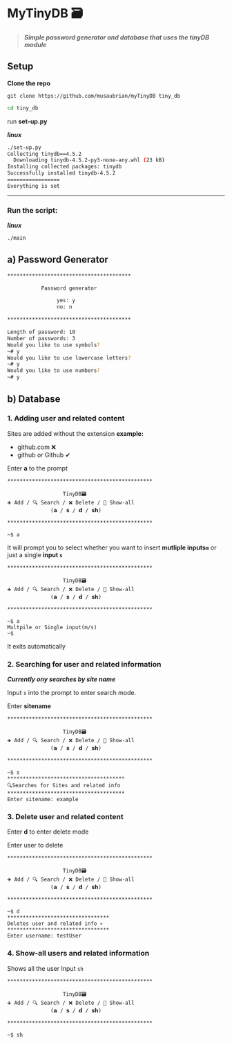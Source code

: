 # MyTinyDB 🗃️

> ***Simple password generator and database that uses the **tinyDB** module***

## Setup

**Clone the repo**
```
git clone https://github.com/musaubrian/myTinyDB tiny_db
```
```sh
cd tiny_db
```
run **set-up.py**

***linux***
```sh
./set-up.py
Collecting tinydb==4.5.2
  Downloading tinydb-4.5.2-py3-none-any.whl (23 kB)
Installing collected packages: tinydb
Successfully installed tinydb-4.5.2
=================
Everything is set
```

------------------
### Run the script:

***linux***
```sh
./main
```

## a) Password Generator
```sh
****************************************

           Password generator

                yes: y
                no: n

****************************************

Length of password: 10
Number of passwords: 3
Would you like to use symbols?
~# y
Would you like to use lowercase letters?
~# y
Would you like to use numbers?
~# y

```


## b) Database

### 1. Adding user and related content
Sites are added without the extension
**example:**
- github.com ❌
- github or Github ✔
    
Enter **a** to the prompt
``` 
***********************************************

                  TinyDB🗃️
➕ Add / 🔍 Search / ❌ Delete / 👀 Show-all
              (𝗮 / 𝘀 / 𝗱 / 𝘀𝗵)

***********************************************

~$ a
```


It will prompt you to select whether you want to insert **mutliple inputs`m`** or just a single **input `s`**
``` 
***********************************************

                  TinyDB🗃️
➕ Add / 🔍 Search / ❌ Delete / 👀 Show-all
              (𝗮 / 𝘀 / 𝗱 / 𝘀𝗵)

***********************************************

~$ a
Multpile or Single input(m/s)
~$
```

It exits automatically

### 2. Searching for user and related information

***Currently ony searches by site name***

Input `s` into the prompt to enter search mode.


Enter **sitename**
``` 
***********************************************

                  TinyDB🗃️
➕ Add / 🔍 Search / ❌ Delete / 👀 Show-all
              (𝗮 / 𝘀 / 𝗱 / 𝘀𝗵)

***********************************************

~$ s
**************************************
🔍Searches for Sites and related info
**************************************
Enter sitename: example

```

### 3. Delete user and related content

Enter **d** to enter delete mode

Enter user to delete 

``` 
***********************************************

                  TinyDB🗃️
➕ Add / 🔍 Search / ❌ Delete / 👀 Show-all
              (𝗮 / 𝘀 / 𝗱 / 𝘀𝗵)

***********************************************

~$ d
*********************************
Deletes user and related info 💀
*********************************
Enter username: testUser
```

### 4. Show-all users and related information
Shows all the user
Input `sh`
``` 
***********************************************

                  TinyDB🗃️
➕ Add / 🔍 Search / ❌ Delete / 👀 Show-all
              (𝗮 / 𝘀 / 𝗱 / 𝘀𝗵)

***********************************************

~$ sh

```
